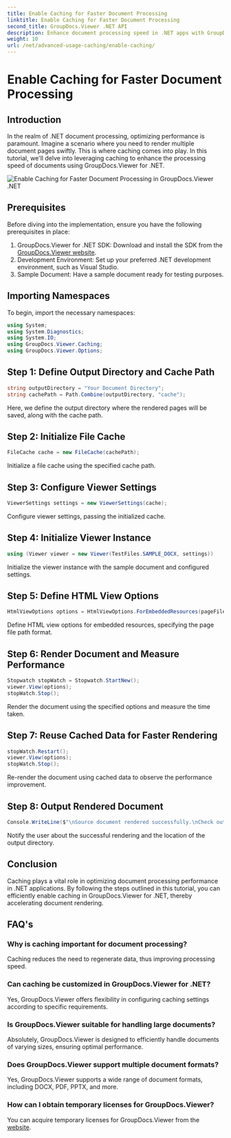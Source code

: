 ```yaml
---
title: Enable Caching for Faster Document Processing
linktitle: Enable Caching for Faster Document Processing
second_title: GroupDocs.Viewer .NET API
description: Enhance document processing speed in .NET apps with GroupDocs.Viewer by leveraging caching. Optimize performance effortlessly.
weight: 10
url: /net/advanced-usage-caching/enable-caching/
---
```


# Enable Caching for Faster Document Processing

## Introduction
In the realm of .NET document processing, optimizing performance is paramount. Imagine a scenario where you need to render multiple document pages swiftly. This is where caching comes into play. In this tutorial, we'll delve into leveraging caching to enhance the processing speed of documents using GroupDocs.Viewer for .NET.

![Enable Caching for Faster Document Processing in GroupDocs.Viewer .NET](/viewer/advanced-usage/enable-caching-faster-document-processing-img.png)

## Prerequisites
Before diving into the implementation, ensure you have the following prerequisites in place:
1. GroupDocs.Viewer for .NET SDK: Download and install the SDK from the [GroupDocs.Viewer website](https://releases.groupdocs.com/viewer/net/).
2. Development Environment: Set up your preferred .NET development environment, such as Visual Studio.
3. Sample Document: Have a sample document ready for testing purposes.

## Importing Namespaces
To begin, import the necessary namespaces:
```csharp
using System;
using System.Diagnostics;
using System.IO;
using GroupDocs.Viewer.Caching;
using GroupDocs.Viewer.Options;
```

## Step 1: Define Output Directory and Cache Path
```csharp
string outputDirectory = "Your Document Directory";
string cachePath = Path.Combine(outputDirectory, "cache");
```
Here, we define the output directory where the rendered pages will be saved, along with the cache path.
## Step 2: Initialize File Cache
```csharp
FileCache cache = new FileCache(cachePath);
```
Initialize a file cache using the specified cache path.
## Step 3: Configure Viewer Settings
```csharp
ViewerSettings settings = new ViewerSettings(cache);
```
Configure viewer settings, passing the initialized cache.
## Step 4: Initialize Viewer Instance
```csharp
using (Viewer viewer = new Viewer(TestFiles.SAMPLE_DOCX, settings))
```
Initialize the viewer instance with the sample document and configured settings.
## Step 5: Define HTML View Options
```csharp
HtmlViewOptions options = HtmlViewOptions.ForEmbeddedResources(pageFilePathFormat);
```
Define HTML view options for embedded resources, specifying the page file path format.
## Step 6: Render Document and Measure Performance
```csharp
Stopwatch stopWatch = Stopwatch.StartNew();
viewer.View(options);
stopWatch.Stop();
```
Render the document using the specified options and measure the time taken.
## Step 7: Reuse Cached Data for Faster Rendering
```csharp
stopWatch.Restart();
viewer.View(options);
stopWatch.Stop();
```
Re-render the document using cached data to observe the performance improvement.
## Step 8: Output Rendered Document
```csharp
Console.WriteLine($"\nSource document rendered successfully.\nCheck output in {outputDirectory}.");
```
Notify the user about the successful rendering and the location of the output directory.

## Conclusion
Caching plays a vital role in optimizing document processing performance in .NET applications. By following the steps outlined in this tutorial, you can efficiently enable caching in GroupDocs.Viewer for .NET, thereby accelerating document rendering.
## FAQ's
### Why is caching important for document processing?
Caching reduces the need to regenerate data, thus improving processing speed.
### Can caching be customized in GroupDocs.Viewer for .NET?
Yes, GroupDocs.Viewer offers flexibility in configuring caching settings according to specific requirements.
### Is GroupDocs.Viewer suitable for handling large documents?
Absolutely, GroupDocs.Viewer is designed to efficiently handle documents of varying sizes, ensuring optimal performance.
### Does GroupDocs.Viewer support multiple document formats?
Yes, GroupDocs.Viewer supports a wide range of document formats, including DOCX, PDF, PPTX, and more.
### How can I obtain temporary licenses for GroupDocs.Viewer?
You can acquire temporary licenses for GroupDocs.Viewer from the [website](https://purchase.groupdocs.com/temporary-license/).
